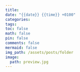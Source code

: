 ```yaml
---
title: 
date: "{{date}} {{time}} +0100"
categories: 
tags: 
toc: false
math: false
pin: false
comments: false
mermaid: false
img_path: /assets/posts/folder
image:
  path: preview.jpg
---
```

